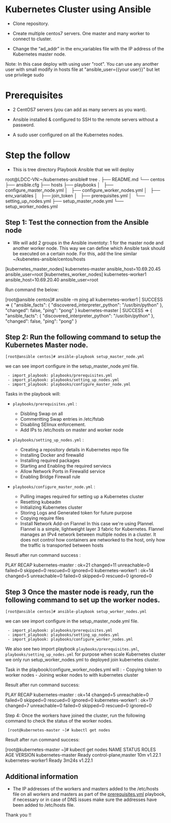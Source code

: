 # Kubernetes Cluster using Ansible

- Clone repository.

- Create multiple centos7 servers. One master and many worker to connect to cluster.

- Change the “ad_addr” in the env_variables file with the IP address of the Kubernetes master node.

Note: In this case deploy with using user "root". You can use any another user with small modify in hosts file at "ansible_user={{your user}}" but let use privilege sudo


# Prerequisites

- 2 CentOS7 servers (you can add as many servers as you want). 

- Ansible installed & configured to SSH to the remote servers without a password.

- A sudo user configured on all the Kubernetes nodes.

# Step the follow

- This is tree directory Playbook Ansible that we will deploy

root@LDCC-VN:~/kubernetes-ansible# tree
.
├── README.md
└── centos
    ├── ansible.cfg
    ├── hosts
    ├── playbooks
    │   ├── configure_master_node.yml
    │   ├── configure_worker_nodes.yml
    │   ├── env_variables
    │   ├── join_token
    │   ├── prerequisites.yml
    │   └── setting_up_nodes.yml
    ├── setup_master_node.yml
    └── setup_worker_nodes.yml
    
## Step 1: Test the connection from the Ansible node

- We will add 2 groups in the Ansible inventoty: 1 for the master node and another worker node. This way we can define which Ansible task should be executed on a certain node. For this, add the line similar ~/kubenetes-ansible/centos/hosts   

[kubernetes_master_nodes]
kubernetes-master ansible_host=10.69.20.45 ansible_user=root
[kubernetes_worker_nodes]
kubernetes-worker1 ansible_host=10.69.20.40 ansible_user=root

Run command  the below:

[root@ansible centos]# ansible -m ping all
kubernetes-worker1 | SUCCESS => {
    "ansible_facts": {
        "discovered_interpreter_python": "/usr/bin/python"
    },
    "changed": false,
    "ping": "pong"
}
kubernetes-master | SUCCESS => {
    "ansible_facts": {
        "discovered_interpreter_python": "/usr/bin/python"
    },
    "changed": false,
    "ping": "pong"
}

## Step 2: Run the following command to setup the Kubernetes Master node.

    [root@ansible centos]# ansible-playbook setup_master_node.yml

we can see import configure in the setup_master_node.yml file.
     
     - import_playbook: playbooks/prerequisites.yml
     - import_playbook: playbooks/setting_up_nodes.yml
     - import_playbook: playbooks/configure_master_node.yml

Tasks in the playbook will:
  - `playbooks/prerequisites.yml` :
      - Disbling Swap on all
      - Commentting Swap entries in /etc/fstab 
      - Disabling SElinux enforcement.
      - Add IPs to /etc/hosts on master and worker node

  - `playbooks/setting_up_nodes.yml`  :
      - Creating a repository details in Kubernetes repo file
      - Installing Docker and firewalld
      - Installing required packages
      - Starting and Enabling the required serviecs
      - Allow Network Ports in Firewalld service
      - Enabling Bridge Firewall rule

  - `playbooks/configure_master_node.yml` :
      - Pulling images required for setting up a Kubernetes cluster
      - Resetting kubeadm
      - Initializing Kubernetes cluster
      - Storing Logs and Generated token for future purpose
      - Copying require files
      - Install Network Add-on Flannel
     In this case we're using Plannel. Flannel is a simple, lightweight layer 3 fabric for Kubernetes. Flannel manages an IPv4 network between multiple nodes in a cluster. It does not control how containers are networked to the host, only how the traffic is transported between hosts  

Resutl after run command success :

PLAY RECAP 
kubernetes-master          : ok=21   changed=11   unreachable=0    failed=0    skipped=0    rescued=0    ignored=0
kubernetes-worker1         : ok=14   changed=5    unreachable=0    failed=0    skipped=0    rescued=0    ignored=0


## Step 3 Once the master node is ready, run the following command to set up the worker nodes.

    [root@ansible centos]# ansible-playbook setup_worker_nodes.yml

we can see import configure in the setup_master_node.yml file.

     - import_playbook: playbooks/prerequisites.yml
     - import_playbook: playbooks/setting_up_nodes.yml
     - import_playbook: playbooks/configure_worker_nodes.yml

We also see two import playbook `playbooks/prerequisites.yml`, `playbooks/setting_up_nodes.yml` for purpose when scale Kubernetes cluster we only run setup_worker_nodes.yml to deployed join kubernetes cluster.

Task in the playbook/configure_worker_nodes.yml will :
    - Copying token to worker nodes
    - Joining woker nodes to with kubernetes cluster

Result after run command success:

PLAY RECAP 
kubernetes-master          : ok=14   changed=5    unreachable=0    failed=0    skipped=0    rescued=0    ignored=0
kubernetes-worker1         : ok=17   changed=7    unreachable=0    failed=0    skipped=0    rescued=0    ignored=0

Step 4: Once the workers have joined the cluster, run the following command to check the status of the worker nodes.

     [root@kubernetes-master ~]# kubectl get nodes

Result after run command success:

[root@kubernetes-master ~]# kubectl get nodes
NAME                 STATUS   ROLES                  AGE     VERSION
kubernetes-master    Ready    control-plane,master   10m     v1.22.1
kubernetes-worker1   Ready    <none>                 3m24s   v1.22.1

## Additional information
* The IP addresses of the workers and masters added to the /etc/hosts file on all workers and masters as part of the [prerequisites.yml](centos/playbooks/prerequisites.yml) playbook,
if necessary or in case of DNS issues make sure the addresses have been added to /etc/hosts file.
  
Thank you !! 

